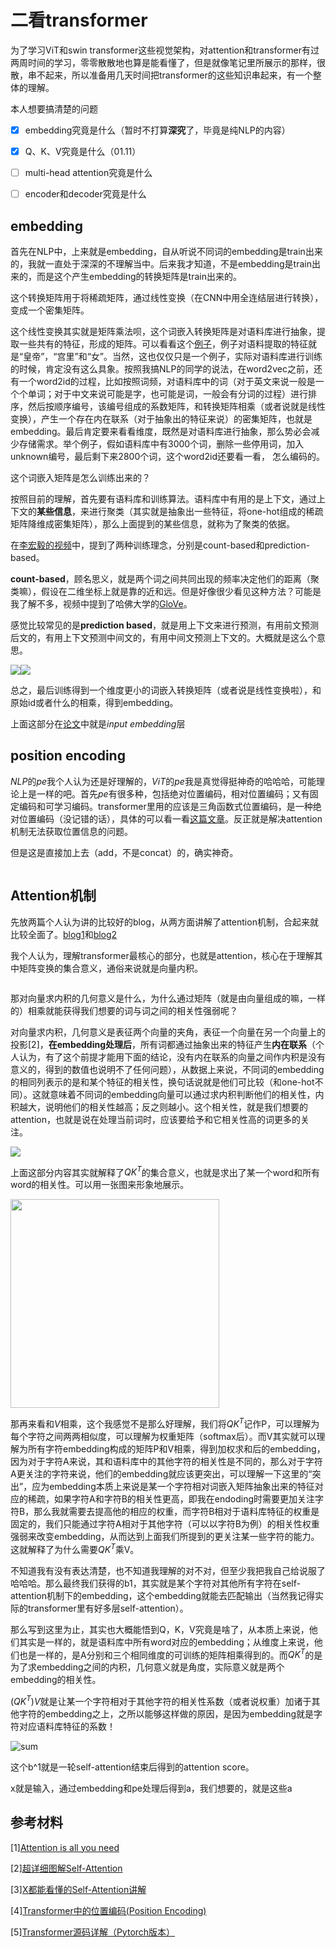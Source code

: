 # 二看transformer

为了学习ViT和swin transformer这些视觉架构，对attention和transformer有过两周时间的学习，零零散散地也算是能看懂了，但是就像笔记里所展示的那样，很散，串不起来，所以准备用几天时间把transformer的这些知识串起来，有一个整体的理解。

本人想要搞清楚的问题

- [x] embedding究竟是什么（暂时不打算**深究**了，毕竟是纯NLP的内容）

- [x] Q、K、V究竟是什么（01.11）

- [ ] multi-head attention究竟是什么

- [ ] encoder和decoder究竟是什么

## embedding

首先在NLP中，上来就是embedding，自从听说不同词的embedding是train出来的，我就一直处于深深的不理解当中。后来我才知道，不是embedding是train出来的，而是这个产生embedding的转换矩阵是train出来的。

这个转换矩阵用于将稀疏矩阵，通过线性变换（在CNN中用全连结层进行转换），变成一个密集矩阵。

这个线性变换其实就是矩阵乘法呗，这个词嵌入转换矩阵是对语料库进行抽象，提取一些共有的特征，形成的矩阵。可以看看这个[例子](https://www.cnblogs.com/USTC-ZCC/p/11068791.html)，例子对语料提取的特征就是“皇帝”，“宫里”和“女”。当然，这也仅仅只是一个例子，实际对语料库进行训练的时候，肯定没有这么具象。按照我搞NLP的同学的说法，在word2vec之前，还有一个word2id的过程，比如按照词频，对语料库中的词（对于英文来说一般是一个个单词；对于中文来说可能是字，也可能是词，一般会有分词的过程）进行排序，然后按顺序编号，该编号组成的系数矩阵，和转换矩阵相乘（或者说就是线性变换），产生一个存在内在联系（对于抽象出的特征来说）的密集矩阵，也就是embedding。最后肯定要来看看维度，既然是对语料库进行抽象，那么势必会减少存储需求。举个例子，假如语料库中有3000个词，删除一些停用词，加入unknown编号，最后剩下来2800个词，这个word2id还要看一看， 怎么编码的。

这个词嵌入矩阵是怎么训练出来的？

按照目前的理解，首先要有语料库和训练算法。语料库中有用的是上下文，通过上下文的**某些信息**，来进行聚类（其实就是抽象出一些特征，将one-hot组成的稀疏矩阵降维成密集矩阵），那么上面提到的某些信息，就称为了聚类的依据。

在[李宏毅的视频](https://www.youtube.com/watch?v=X7PH3NuYW0Q&t=655s)中，提到了两种训练理念，分别是count-based和prediction-based。

**count-based**，顾名思义，就是两个词之间共同出现的频率决定他们的距离（聚类嘛），假设在二维坐标上就是靠的近和远。但是好像很少看见这种方法？可能是我了解不多，视频中提到了哈佛大学的[GloVe](https://nlp.stanford.edu/projects/glove/)。

感觉比较常见的是**prediction based**，就是用上下文来进行预测，有用前文预测后文的，有用上下文预测中间文的，有用中间文预测上下文的。大概就是这么个意思。

![](C:\Users\mings\AppData\Roaming\marktext\images\2024-01-10-15-56-22-image.png)![](C:\Users\mings\AppData\Roaming\marktext\images\2024-01-10-15-56-47-image.png)

总之，最后训练得到一个维度更小的词嵌入转换矩阵（或者说是线性变换啦），和原始id或者什么的相乘，得到embedding。

上面这部分在[论文](http://arxiv.org/abs/1706.03762)中就是*input embedding*层

## position encoding

$NLP$的$pe$我个人认为还是好理解的，$ViT$的$pe$我是真觉得挺神奇的哈哈哈，可能理论上是一样的吧。首先$pe$有很多种，包括绝对位置编码，相对位置编码；又有固定编码和可学习编码。transformer里用的应该是三角函数式位置编码，是一种绝对位置编码（没记错的话），具体的可以看一看[这篇文章](https://0809zheng.github.io/2022/07/01/posencode.html)。反正就是解决attention机制无法获取位置信息的问题。

但是这是直接加上去（add，不是concat）的，确实神奇。

<img src="file:///C:/Users/mings/AppData/Roaming/marktext/images/2024-01-10-18-33-55-image.png" title="" alt="" data-align="center">

## Attention机制

先放两篇个人认为讲的比较好的blog，从两方面讲解了attention机制，合起来就比较全面了。[blog1](https://blog.csdn.net/weixin_42392454/article/details/122478544?spm=1001.2014.3001.5502)和[blog2](https://zhuanlan.zhihu.com/p/410776234)

我个人认为，理解transformer最核心的部分，也就是attention，核心在于理解其中矩阵变换的集合意义，通俗来说就是向量内积。

<img src="file:///C:/Users/mings/AppData/Roaming/marktext/images/2024-01-10-18-37-45-image.png" title="" alt="" data-align="center">

那对向量求内积的几何意义是什么，为什么通过矩阵（就是由向量组成的嘛，一样的）相乘就能获得我们想要的词与词之间的相关性强弱呢？

对向量求内积，几何意义是表征两个向量的夹角，表征一个向量在另一个向量上的投影[2]，**在embedding处理后**，所有词都通过抽象出来的特征产生**内在联系**（个人认为，有了这个前提才能用下面的结论，没有内在联系的向量之间作内积是没有意义的，得到的数值也说明不了任何问题），从数据上来说，不同词的embedding的相同列表示的是和某个特征的相关性，换句话说就是他们可比较（和one-hot不同）。这就意味着不同词的embedding向量可以通过求内积判断他们的相关性，内积越大，说明他们的相关性越高；反之则越小。这个相关性，就是我们想要的attention，也就是说在处理当前词时，应该要给予和它相关性高的词更多的关注。

![](https://pic2.zhimg.com/80/v2-f6973006b0ca2b67f452439698e6aacd_1440w.webp)

上面这部分内容其实就解释了$QK^T$的集合意义，也就是求出了某一个word和所有word的相关性。可以用一张图来形象地展示。

<img title="" src="https://pic3.zhimg.com/80/v2-f85c81cbb259b80c3644a16e005679be_1440w.webp" alt="" width="334" data-align="center">

那再来看和*V*相乘，这个我感觉不是那么好理解，我们将$QK^T$记作P，可以理解为每个字符之间两两相似度，可以理解为权重矩阵（softmax后）。而V其实就可以理解为所有字符embedding构成的矩阵P和V相乘，得到加权求和后的embedding，因为对于字符A来说，其和语料库中的其他字符的相关性是不同的，那么对于字符A更关注的字符来说，他们的embedding就应该更突出，可以理解一下这里的“突出”，应为embedding本质上来说是某一个字符相对词嵌入矩阵抽象出来的特征对应的稀疏，如果字符A和字符B的相关性更高，即我在endoding时需要更加关注字符B，那么我就需要去提高他的相应的权重，而字符B相对于语料库特征的权重是固定的，我们只能通过字符A相对于其他字符（可以以字符B为例）的相关性权重强弱来改变embedding，从而达到上面我们所提到的更关注某一些字符的能力。这就解释了为什么需要$QK^T$乘V。

不知道我有没有表达清楚，也不知道我理解的对不对，但至少我把我自己给说服了哈哈哈。那么最终我们获得的b1，其实就是某个字符对其他所有字符在self-attention机制下的embedding，这个embedding就能去匹配输出（当然我记得实际的transformer里有好多层self-attention）。

那么写到这里为止，其实也大概能悟到Q，K，V究竟是啥了，从本质上来说，他们其实是一样的，就是语料库中所有word对应的embedding；从维度上来说，他们也是一样的，是A分别和三个相同维度的可训练的矩阵相乘得到的。而$QK^T$的是为了求embedding之间的内积，几何意义就是角度，实际意义就是两个embedding的相关性。

$(QK^T)V$就是让某一个字符相对于其他字符的相关性系数（或者说权重）加诸于其他字符的embedding之上，之所以能够这样做的原因，是因为embedding就是字符对应语料库特征的系数！



![sum](https://img-blog.csdnimg.cn/b901cb864e444f60b980863b8be2e89c.png?x-oss-process=image/watermark,type_d3F5LXplbmhlaQ,shadow_50,text_Q1NETiBA54Ot6KGA5Y6o5biI6ZW_,size_20,color_FFFFFF,t_70,g_se,x_16#pic_center)

这个b^1就是一轮self-attention结束后得到的attention score。

x就是输入，通过embedding和pe处理后得到a，我们想要的，就是这些a

## 参考材料

[1][Attention is all you need](http://arxiv.org/abs/1706.03762)

[2][超详细图解Self-Attention](https://zhuanlan.zhihu.com/p/410776234)

[3][X都能看懂的Self-Attention讲解](https://blog.csdn.net/weixin_42392454/article/details/122478544?spm=1001.2014.3001.5502)

[4][Transformer中的位置编码(Position Encoding)](https://0809zheng.github.io/2022/07/01/posencode.html)

[5][Transformer源码详解（Pytorch版本）](https://zhuanlan.zhihu.com/p/398039366)



